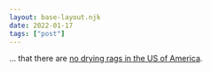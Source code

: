 ```yaml
---
layout: base-layout.njk
date: 2022-01-17
tags: ["post"]
---
```


... that there are [no drying rags in the US of America](https://alittlelifeineurope.com/2017/09/10/in-praise-of-the-european-drying-rack/).
